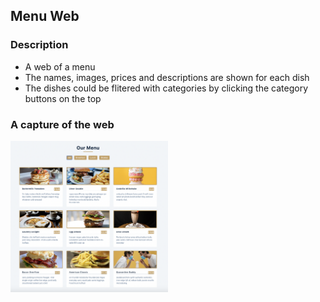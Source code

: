 ## Menu Web

### Description

- A web of a menu
- The names, images, prices and descriptions are shown for each dish
- The dishes could be flitered with categories by clicking the category buttons on the top

### A capture of the web
<img src ="overview.png" width = 50% height = 50%>
